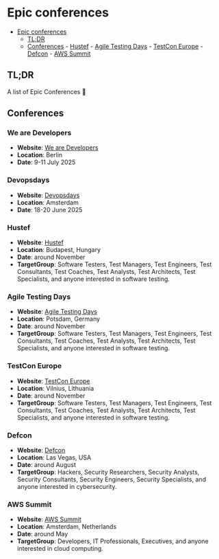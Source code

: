 # Epic conferences

<!--toc:start-->

-   [Epic conferences](#epic-conferences)
    -   [TL;DR](#tldr)
    -   [Conferences](#conferences) - [Hustef](#hustef) -
    [Agile Testing Days](#agile-testing-days) -
    [TestCon Europe](#testcon-europe) - [Defcon](#defcon) -
    [AWS Summit](#aws-summit)
    <!--toc:end-->

## TL;DR

A list of Epic Conferences 🚀

## Conferences

### We are Developers

-   **Website**: [We are Developers](https://www.wearedevelopers.com/)
-   **Location**: Berlin
-   **Date**: 9-11 July 2025

### Devopsdays

-   **Website**: [Devopsdays](https://www.devopsdays.org/)
-   **Location**: Amsterdam
-   **Date**: 18-20 June 2025

### Hustef

-   **Website**: [Hustef](https://www.hustef.hu/)
-   **Location**: Budapest, Hungary
-   **Date**: around November
-   **TargetGroup**: Software Testers, Test Managers, Test Engineers, Test
    Consultants, Test Coaches, Test Analysts, Test Architects, Test Specialists,
    and anyone interested in software testing.

### Agile Testing Days

-   **Website**: [Agile Testing Days](https://agiletestingdays.com/)
-   **Location**: Potsdam, Germany
-   **Date**: around November
-   **TargetGroup**: Software Testers, Test Managers, Test Engineers, Test
    Consultants, Test Coaches, Test Analysts, Test Architects, Test Specialists,
    and anyone interested in software testing.

### TestCon Europe

-   **Website**: [TestCon Europe](https://testcon.lt/)
-   **Location**: Vilnius, Lithuania
-   **Date**: around November
-   **TargetGroup**: Software Testers, Test Managers, Test Engineers, Test
    Consultants, Test Coaches, Test Analysts, Test Architects, Test Specialists,
    and anyone interested in software testing.

### Defcon

-   **Website**: [Defcon](https://www.defcon.org/)
-   **Location**: Las Vegas, USA
-   **Date**: around August
-   **TargetGroup**: Hackers, Security Researchers, Security Analysts, Security
    Consultants, Security Engineers, Security Specialists, and anyone interested
    in cybersecurity.

### AWS Summit

-   **Website**: [AWS Summit](https://aws.amazon.com/events/summits/)
-   **Location**: Amsterdam, Netherlands
-   **Date**: around May
-   **TargetGroup**: Developers, IT Professionals, Executives, and anyone
    interested in cloud computing.
